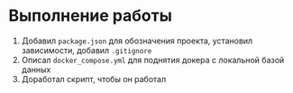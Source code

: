# Выполнение работы

1) Добавил `package.json` для обозначения проекта, установил зависимости, добавил `.gitignore`
2) Описал `docker_compose.yml` для поднятия докера с локальной базой данных
3) Доработал скрипт, чтобы он работал
